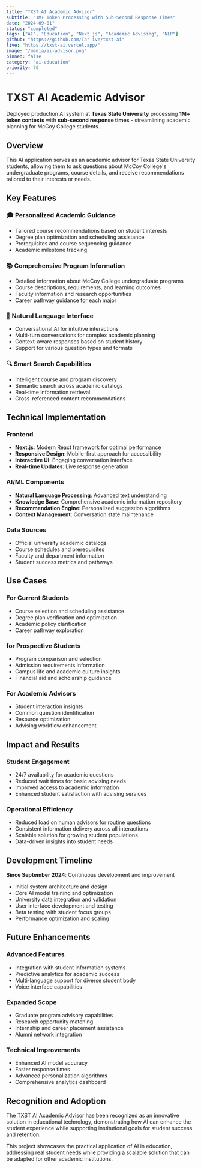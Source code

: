 ```yaml
---
title: "TXST AI Academic Advisor"
subtitle: "1M+ Token Processing with Sub-Second Response Times"
date: "2024-09-01"
status: "completed"
tags: ["AI", "Education", "Next.js", "Academic Advising", "NLP"]
github: "https://github.com/Tar-ive/txst-ai"
live: "https://txst-ai.vercel.app/"
image: "/media/ai-advisor.png"
pinned: false
category: "ai-education"
priority: 70
---
```


# TXST AI Academic Advisor

Deployed production AI system at **Texas State University** processing **1M+ token contexts** with **sub-second response times** - streamlining academic planning for McCoy College students.

## Overview

This AI application serves as an academic advisor for Texas State University students, allowing them to ask questions about McCoy College's undergraduate programs, course details, and receive recommendations tailored to their interests or needs.

## Key Features

### 🎓 **Personalized Academic Guidance**
- Tailored course recommendations based on student interests
- Degree plan optimization and scheduling assistance
- Prerequisites and course sequencing guidance
- Academic milestone tracking

### 📚 **Comprehensive Program Information**
- Detailed information about McCoy College undergraduate programs
- Course descriptions, requirements, and learning outcomes
- Faculty information and research opportunities
- Career pathway guidance for each major

### 💬 **Natural Language Interface**
- Conversational AI for intuitive interactions
- Multi-turn conversations for complex academic planning
- Context-aware responses based on student history
- Support for various question types and formats

### 🔍 **Smart Search Capabilities**
- Intelligent course and program discovery
- Semantic search across academic catalogs
- Real-time information retrieval
- Cross-referenced content recommendations

## Technical Implementation

### Frontend
- **Next.js**: Modern React framework for optimal performance
- **Responsive Design**: Mobile-first approach for accessibility
- **Interactive UI**: Engaging conversation interface
- **Real-time Updates**: Live response generation

### AI/ML Components
- **Natural Language Processing**: Advanced text understanding
- **Knowledge Base**: Comprehensive academic information repository
- **Recommendation Engine**: Personalized suggestion algorithms
- **Context Management**: Conversation state maintenance

### Data Sources
- Official university academic catalogs
- Course schedules and prerequisites
- Faculty and department information
- Student success metrics and pathways

## Use Cases

### For Current Students
- Course selection and scheduling assistance
- Degree plan verification and optimization
- Academic policy clarification
- Career pathway exploration

### for Prospective Students
- Program comparison and selection
- Admission requirements information
- Campus life and academic culture insights
- Financial aid and scholarship guidance

### For Academic Advisors
- Student interaction insights
- Common question identification
- Resource optimization
- Advising workflow enhancement

## Impact and Results

### Student Engagement
- 24/7 availability for academic questions
- Reduced wait times for basic advising needs
- Improved access to academic information
- Enhanced student satisfaction with advising services

### Operational Efficiency
- Reduced load on human advisors for routine questions
- Consistent information delivery across all interactions
- Scalable solution for growing student populations
- Data-driven insights into student needs

## Development Timeline

**Since September 2024**: Continuous development and improvement
- Initial system architecture and design
- Core AI model training and optimization
- University data integration and validation
- User interface development and testing
- Beta testing with student focus groups
- Performance optimization and scaling

## Future Enhancements

### Advanced Features
- Integration with student information systems
- Predictive analytics for academic success
- Multi-language support for diverse student body
- Voice interface capabilities

### Expanded Scope
- Graduate program advisory capabilities
- Research opportunity matching
- Internship and career placement assistance
- Alumni network integration

### Technical Improvements
- Enhanced AI model accuracy
- Faster response times
- Advanced personalization algorithms
- Comprehensive analytics dashboard

## Recognition and Adoption

The TXST AI Academic Advisor has been recognized as an innovative solution in educational technology, demonstrating how AI can enhance the student experience while supporting institutional goals for student success and retention.

This project showcases the practical application of AI in education, addressing real student needs while providing a scalable solution that can be adapted for other academic institutions.